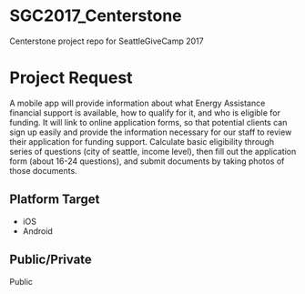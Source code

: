 # SGC2017_Centerstone
Centerstone project repo for SeattleGiveCamp 2017

# Project Request
A mobile app will provide information about what Energy Assistance financial support is available, how to qualify for it, and who is eligible for funding. It will link to online application forms, so that potential clients can sign up easily and provide the information necessary for our staff to review their application for funding support. Calculate basic eligibility through series of questions (city of seattle, income level), then fill out the application form (about 16-24 questions), and submit documents by taking photos of those documents. 

## Platform Target
- iOS
- Android
## Public/Private
Public
